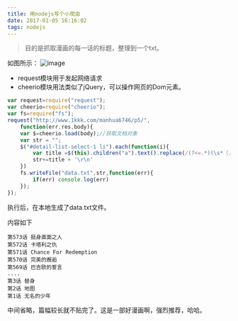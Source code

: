```yaml
---
title: 用nodejs写个小爬虫
date: 2017-01-05 16:16:02
tags: nodejs
---
```


> 目的是抓取漫画的每一话的标题，整理到一个txt。

如图所示：
![image](https://s1.imagehub.cc/images/2020/09/30/8.png)

+ request模块用于发起网络请求
+ cheerio模块用法类似了jQuery，可以操作网页的Dom元素。

```javascript
var request=require("request");
var cheerio=require("cheerio");
var fs=require("fs");
request("http://www.1kkk.com/manhua6746/p5/",
    function(err,res,body){
    var $=cheerio.load(body);//获取文档对象
    var str = "";
    $("#detail-list-select-1 li").each(function(i){
        var title =$(this).children("a").text().replace(/(?<=.*)(\s*（.*)/,"");
        str+=title + '\r\n'
    })
    fs.writeFile("data.txt",str,function(err){
        if(err) console.log(err)
    });
});
```

执行后，在本地生成了data.txt文件。

内容如下

```
第573话 挺身直面之人                 
第572话 卡塔利之仇                 
第571话 Chance For Redemption                 
第570话 完美的邂逅                 
第569话 巴吉欧的誓言                 
....                                    
第3话 替身                                     
第2话 地图                                     
第1话 无名的少年                                     
```

中间省略，篇幅较长就不贴完了。这是一部好漫画啊，强烈推荐，哈哈。